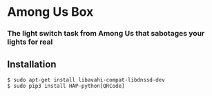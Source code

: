 # Among Us Box
### The light switch task from Among Us that sabotages your lights for real

## Installation
```
$ sudo apt-get install libavahi-compat-libdnssd-dev
$ sudo pip3 install HAP-python[QRCode]
```
